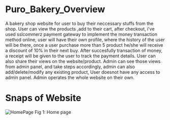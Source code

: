 # Puro_Bakery_Overview

A bakery shop website for user to buy their neccessary stuffs from the shop. User can view the products ,add to their cart, after checkout, i've used sslcommerz payment gateway
to implement the money transaction method online, user will have their own profile, where the history of the user will be there, once a user purchase more than 5 product
he/she will receive a discount of 10% in their next buy. After succesfully transaction of money, a receipt will be given to the user to track the payment details. User can also 
share their views on the website/product. Admin can see those views from admin panel, and take steps accordingly, admin can also add/delete/modify any existing product, User doesnot have any
access to admin panel. Admin operates the whole website on their own.

# Snaps of Website

![HomePage](https://github.com/Raisul-Islam-Rony/Puro_Bakery_Project/assets/70333440/d97ef942-23d8-4a15-aa9d-96565c4068d3)
                                                                     Fig 1: Home page 

                            
 
